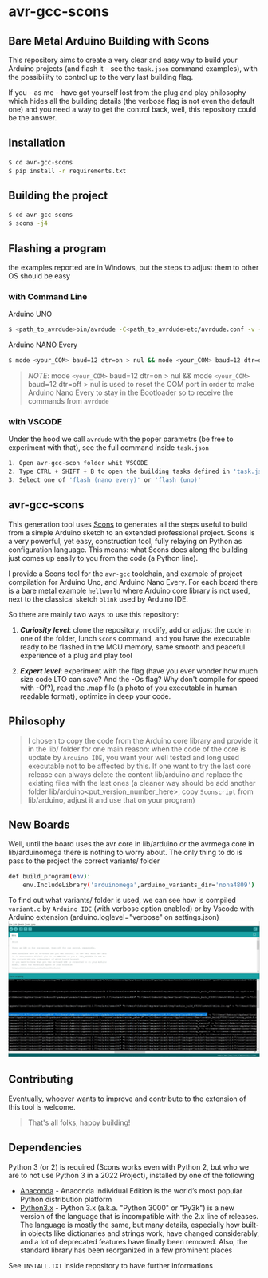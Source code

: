 # avr-gcc-scons
## Bare Metal Arduino Building with Scons


This repository aims to create a very clear and easy way to build your Arduino projects (and flash it - see the ```task.json``` command examples), with the possibility to control up to the very last building flag.

If you - as me - have got yourself lost from the plug and play philosophy which hides all the building details (the verbose flag is not even the default one) and you need a way to get the control back, well, this repository could be the answer.

## Installation

```sh
$ cd avr-gcc-scons
$ pip install -r requirements.txt
```

## Building the project

```sh
$ cd avr-gcc-scons
$ scons -j4
```

## Flashing a program
the examples reported are in Windows, but the steps to adjust them to other OS should be easy

### with Command Line

Arduino UNO
```sh
$ <path_to_avrdude>bin/avrdude -C<path_to_avrdude>etc/avrdude.conf -v -patmega328p -carduino -P<your_COM> -b115200 -D -Uflash:w:<path_to_avr_gcc_scons>\\build\\appl\\uno\\helloworld\\helloworld.hex:i
```

Arduino NANO Every
```sh
$ mode <your_COM> baud=12 dtr=on > nul && mode <your_COM> baud=12 dtr=off > nul && <path_to_avrdude>bin/avrdude -C<path_to_avrdude>etc/avrdude.conf -v -patmega4809 -cjtag2updi -P<your_COM> -b115200 -e -D -Uflash:w:<path_to_avr_gcc_scons>\\build\\appl\\nanoevery\\blink\\blink.hex:i -Ufuse2:w:0x01:m -Ufuse5:w:0xC9:m -Ufuse8:w:0x00:m {upload.extra_files}
```
> *NOTE*: mode ```<your_COM>``` baud=12 dtr=on > nul && mode ```<your_COM>``` baud=12 dtr=off > nul is used to reset the COM port in order to make Arduino Nano Every to stay in the Bootloader so to receive the commands from ```avrdude```

### with VSCODE
Under the hood we call ```avrdude``` with the poper parametrs (be free to experiment with that), see the full command inside ```task.json```
```sh
1. Open avr-gcc-scon folder whit VSCODE
2. Type CTRL + SHIFT + B to open the building tasks defined in 'task.json'
3. Select one of 'flash (nano every)' or 'flash (uno)'
```

## avr-gcc-scons

This generation tool uses [Scons](https://www.scons.org) to generates all the steps useful to build from a simple Arduino sketch to an extended professional project.  Scons is  a very powerful, yet easy, construction tool, fully relaying on Python as configuration language. This means: what Scons does along the building just comes up easily to you from the code (a Python line).

I provide a Scons tool for the ```avr-gcc``` toolchain, and example of project compilation for Arduino Uno, and Arduino Nano Every. For each board there is a bare metal example ```hellworld``` where Arduino core library is not used, next to the classical sketch ```blink``` used by Arduino IDE.

So there are mainly two ways to use this repository:
1) ***Curiosity level***: clone the repository, modify, add or adjust the code in one of the folder, lunch ```scons``` command, and you have the executable ready to be flashed in the MCU memory, same smooth and peaceful experience of a plug and play tool

2) ***Expert level***: experiment with the flag (have you ever wonder how much size code LTO can save? And the -Os flag? Why don't compile for speed with -Of?), read the .map file (a photo of you executable in human readable format), optimize in deep your code.

## Philosophy
> I chosen to copy the code from the Arduino core library and provide it in the lib/ folder for one main reason: when the code of the core is update by ```Arduino IDE```, you want your well tested and long used executable not to be affected by this. If one want to try the last core release can always delete the content lib/arduino and replace the existing files with the last ones (a cleaner way should be add another folder lib/arduino<put_version_number_here>, copy ```Sconscript``` from lib/arduino, adjust it and use that on your program)

## New Boards

Well, until the board uses the avr core in lib/arduino or the avrmega core in lib/arduinomega there is nothing to worry about. The only thing to do is pass to the project the correct variants/<foldername> folder
```sh
def build_program(env):
    env.IncludeLibrary('arduinomega',arduino_variants_dir='nona4809')
```
To find out what variants/<foldername> folder is used, we can see how is compiled `variant.c` by ```Arduino IDE``` (with verbose option enabled) or by Vscode with Arduino extension (arduino.loglevel="verbose" on settings.json)
![Arduino IDE verbose output](/ArduinoIDE.jpg "Arduino IDE Building")

## Contributing

Eventually, whoever wants to improve and contribute to the extension of this tool is welcome.

>That's all folks, happy building!

## Dependencies

Python 3 (or 2) is required (Scons works even with Python 2, but who we are to not use Python 3 in a 2022 Project), installed by one of the following
* [Anaconda] - Anaconda Individual Edition is the world’s most popular Python distribution platform
* [Python3.x] - Python 3.x (a.k.a. "Python 3000" or "Py3k") is a new version of the language that is incompatible with the 2.x line of releases. The language is mostly the same, but many details, especially how built-in objects like dictionaries and strings work, have changed considerably, and a lot of deprecated features have finally been removed. Also, the standard library has been reorganized in a few prominent places

See `INSTALL.TXT` inside repository to have further informations

[//]: # (These are reference links used in the body of this note and get stripped out when the markdown processor does its job. There is no need to format nicely because it shouldn't be seen. Thanks SO - http://stackoverflow.com/questions/4823468/store-comments-in-markdown-syntax)

   [Anaconda]: <https://www.anaconda.com/products/individual>
   [Python3.x]: <https://www.python.org/download/releases/3.0/>
